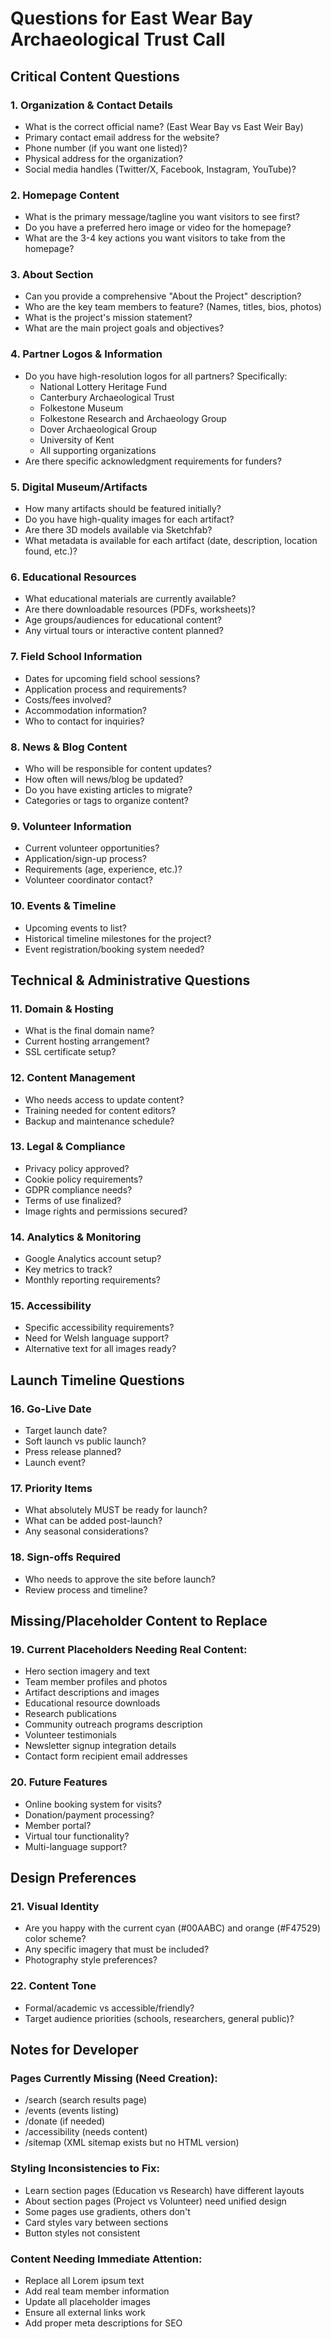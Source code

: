 # Questions for East Wear Bay Archaeological Trust Call

## Critical Content Questions

### 1. Organization & Contact Details
- What is the correct official name? (East Wear Bay vs East Weir Bay)
- Primary contact email address for the website?
- Phone number (if you want one listed)?
- Physical address for the organization?
- Social media handles (Twitter/X, Facebook, Instagram, YouTube)?

### 2. Homepage Content
- What is the primary message/tagline you want visitors to see first?
- Do you have a preferred hero image or video for the homepage?
- What are the 3-4 key actions you want visitors to take from the homepage?

### 3. About Section
- Can you provide a comprehensive "About the Project" description?
- Who are the key team members to feature? (Names, titles, bios, photos)
- What is the project's mission statement?
- What are the main project goals and objectives?

### 4. Partner Logos & Information
- Do you have high-resolution logos for all partners? Specifically:
  - National Lottery Heritage Fund
  - Canterbury Archaeological Trust  
  - Folkestone Museum
  - Folkestone Research and Archaeology Group
  - Dover Archaeological Group
  - University of Kent
  - All supporting organizations
- Are there specific acknowledgment requirements for funders?

### 5. Digital Museum/Artifacts
- How many artifacts should be featured initially?
- Do you have high-quality images for each artifact?
- Are there 3D models available via Sketchfab?
- What metadata is available for each artifact (date, description, location found, etc.)?

### 6. Educational Resources
- What educational materials are currently available?
- Are there downloadable resources (PDFs, worksheets)?
- Age groups/audiences for educational content?
- Any virtual tours or interactive content planned?

### 7. Field School Information
- Dates for upcoming field school sessions?
- Application process and requirements?
- Costs/fees involved?
- Accommodation information?
- Who to contact for inquiries?

### 8. News & Blog Content
- Who will be responsible for content updates?
- How often will news/blog be updated?
- Do you have existing articles to migrate?
- Categories or tags to organize content?

### 9. Volunteer Information
- Current volunteer opportunities?
- Application/sign-up process?
- Requirements (age, experience, etc.)?
- Volunteer coordinator contact?

### 10. Events & Timeline
- Upcoming events to list?
- Historical timeline milestones for the project?
- Event registration/booking system needed?

## Technical & Administrative Questions

### 11. Domain & Hosting
- What is the final domain name?
- Current hosting arrangement?
- SSL certificate setup?

### 12. Content Management
- Who needs access to update content?
- Training needed for content editors?
- Backup and maintenance schedule?

### 13. Legal & Compliance
- Privacy policy approved?
- Cookie policy requirements?
- GDPR compliance needs?
- Terms of use finalized?
- Image rights and permissions secured?

### 14. Analytics & Monitoring
- Google Analytics account setup?
- Key metrics to track?
- Monthly reporting requirements?

### 15. Accessibility
- Specific accessibility requirements?
- Need for Welsh language support?
- Alternative text for all images ready?

## Launch Timeline Questions

### 16. Go-Live Date
- Target launch date?
- Soft launch vs public launch?
- Press release planned?
- Launch event?

### 17. Priority Items
- What absolutely MUST be ready for launch?
- What can be added post-launch?
- Any seasonal considerations?

### 18. Sign-offs Required
- Who needs to approve the site before launch?
- Review process and timeline?

## Missing/Placeholder Content to Replace

### 19. Current Placeholders Needing Real Content:
- Hero section imagery and text
- Team member profiles and photos
- Artifact descriptions and images
- Educational resource downloads
- Research publications
- Community outreach programs description
- Volunteer testimonials
- Newsletter signup integration details
- Contact form recipient email addresses

### 20. Future Features
- Online booking system for visits?
- Donation/payment processing?
- Member portal?
- Virtual tour functionality?
- Multi-language support?

## Design Preferences

### 21. Visual Identity
- Are you happy with the current cyan (#00AABC) and orange (#F47529) color scheme?
- Any specific imagery that must be included?
- Photography style preferences?

### 22. Content Tone
- Formal/academic vs accessible/friendly?
- Target audience priorities (schools, researchers, general public)?

## Notes for Developer

### Pages Currently Missing (Need Creation):
- /search (search results page)
- /events (events listing)
- /donate (if needed)
- /accessibility (needs content)
- /sitemap (XML sitemap exists but no HTML version)

### Styling Inconsistencies to Fix:
- Learn section pages (Education vs Research) have different layouts
- About section pages (Project vs Volunteer) need unified design
- Some pages use gradients, others don't
- Card styles vary between sections
- Button styles not consistent

### Content Needing Immediate Attention:
- Replace all Lorem ipsum text
- Add real team member information
- Update all placeholder images
- Ensure all external links work
- Add proper meta descriptions for SEO